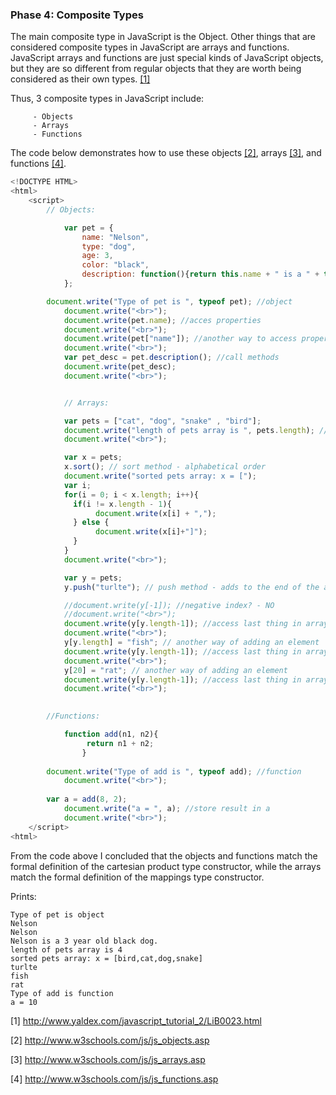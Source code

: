 ### Phase 4: Composite Types

The main composite type in JavaScript is the Object. Other things that 
are considered composite types in JavaScript are arrays and functions. 
JavaScript arrays and functions are just special kinds of JavaScript 
objects, but they are so different from regular objects that they are 
worth being considered as their own types. [[1]](http://www.yaldex.com/javascript_tutorial_2/LiB0023.html) 

Thus, 3 composite types in JavaScript include:

         - Objects 
         - Arrays 
         - Functions 

The code below demonstrates how to use these objects [[2]](http://www.w3schools.com/js/js_objects.asp), arrays [[3]](http://www.w3schools.com/js/js_arrays.asp), and functions [[4]](http://www.w3schools.com/js/js_functions.asp).

```js
<!DOCTYPE HTML>
<html>
	<script>
		// Objects:

    		var pet = {
        	    name: "Nelson",
        	    type: "dog",
        	    age: 3,
        	    color: "black",
        	    description: function(){return this.name + " is a " + this.age + " year old " + this.color + " " + this.type + ".";}
    		};

   		document.write("Type of pet is ", typeof pet); //object
    		document.write("<br>");
    		document.write(pet.name); //acces properties
    		document.write("<br>");
    		document.write(pet["name"]); //another way to access properties
    		document.write("<br>");
    		var pet_desc = pet.description(); //call methods
    		document.write(pet_desc);
    		document.write("<br>");


    		// Arrays:

    		var pets = ["cat", "dog", "snake" , "bird"];
    		document.write("length of pets array is ", pets.length); //length property
    		document.write("<br>");

    		var x = pets;
    		x.sort(); // sort method - alphabetical order
    		document.write("sorted pets array: x = [");
    		var i;
    		for(i = 0; i < x.length; i++){
		      if(i != x.length - 1){
		      	   document.write(x[i] + ",");
		      } else {
		      	   document.write(x[i]+"]");
		      }
    		}
    		document.write("<br>");

    		var y = pets;
    		y.push("turlte"); // push method - adds to the end of the array

    		//document.write(y[-1]); //negative index? - NO
    		//document.write("<br>");
    		document.write(y[y.length-1]); //access last thing in array
    		document.write("<br>");
    		y[y.length] = "fish"; // another way of adding an element
    		document.write(y[y.length-1]); //access last thing in array
    		document.write("<br>");
    		y[20] = "rat"; // another way of adding an element
    		document.write(y[y.length-1]); //access last thing in array
    		document.write("<br>");
    

		//Functions:

    		function add(n1, n2){
         		 return n1 + n2;
    	        }
    
		document.write("Type of add is ", typeof add); //function
    		document.write("<br>");
  
		var a = add(8, 2);
    		document.write("a = ", a); //store result in a
    		document.write("<br>");
	</script>
<html>

```

From the code above I concluded that the objects and functions match the formal definition of the cartesian product type constructor, while the arrays match the formal definition of the mappings type constructor.

Prints:
	
	Type of pet is object
	Nelson
	Nelson
	Nelson is a 3 year old black dog.
	length of pets array is 4
	sorted pets array: x = [bird,cat,dog,snake]
	turlte
	fish
	rat
	Type of add is function
	a = 10

   [1] http://www.yaldex.com/javascript_tutorial_2/LiB0023.html
   
   [2] http://www.w3schools.com/js/js_objects.asp
   
   [3] http://www.w3schools.com/js/js_arrays.asp
   
   [4] http://www.w3schools.com/js/js_functions.asp